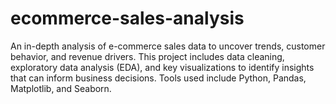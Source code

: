 # ecommerce-sales-analysis
An in-depth analysis of e-commerce sales data to uncover trends, customer behavior, and revenue drivers. This project includes data cleaning, exploratory data analysis (EDA), and key visualizations to identify insights that can inform business decisions. Tools used include Python, Pandas, Matplotlib, and Seaborn.
